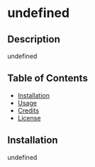 # undefined

  ## Description

  undefined

  ## Table of Contents

  * [Installation](#installation)
  * [Usage](#usage)
  * [Credits](#credits)
  * [License](#license)

  ## Installation

  undefined

